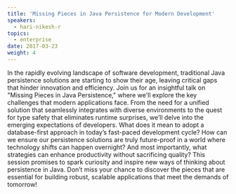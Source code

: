 ```yaml
---
title: 'Missing Pieces in Java Persistence for Modern Development'
speakers:
  - hari-nikesh-r
topics:
  - enterprise
date: 2017-03-23
weight: 4
---
```


In the rapidly evolving landscape of software development, traditional Java persistence solutions are starting to show their age, leaving critical gaps that hinder innovation and efficiency. Join us for an insightful talk on "Missing Pieces in Java Persistence," where we'll explore the key challenges that modern applications face. From the need for a unified solution that seamlessly integrates with diverse environments to the quest for type safety that eliminates runtime surprises, we’ll delve into the emerging expectations of developers. What does it mean to adopt a database-first approach in today’s fast-paced development cycle? How can we ensure our persistence solutions are truly future-proof in a world where technology shifts can happen overnight? And most importantly, what strategies can enhance productivity without sacrificing quality? This session promises to spark curiosity and inspire new ways of thinking about persistence in Java. Don’t miss your chance to discover the pieces that are essential for building robust, scalable applications that meet the demands of tomorrow!